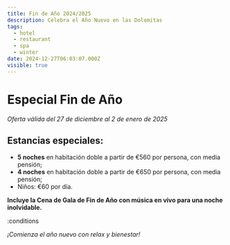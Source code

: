 ```yaml
---
title: Fin de Año 2024/2025
description: Celebra el Año Nuevo en las Dolomitas
tags:
  - hotel
  - restaurant
  - spa
  - winter
date: 2024-12-27T06:03:07.000Z
visible: true
---
```


# Especial Fin de Año

*Oferta válida del 27 de diciembre al 2 de enero de 2025*

## Estancias especiales:

- **5 noches** en habitación doble a partir de €560 por persona, con media pensión;  
- **4 noches** en habitación doble a partir de €650 por persona, con media pensión;  
- Niños: €60 por día.

**Incluye la Cena de Gala de Fin de Año con música en vivo para una noche inolvidable.**

:conditions

*¡Comienza el año nuevo con relax y bienestar!*
